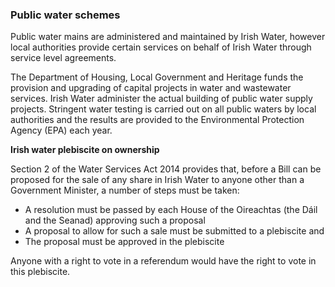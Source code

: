 ###  Public water schemes

Public water mains are administered and maintained by Irish Water, however
local authorities provide certain services on behalf of Irish Water through
service level agreements.

The Department of Housing, Local Government and Heritage funds the provision
and upgrading of capital projects in water and wastewater services. Irish
Water administer the actual building of public water supply projects.
Stringent water testing is carried out on all public waters by local
authorities and the results are provided to the Environmental Protection
Agency (EPA) each year.

**Irish water plebiscite on ownership**

Section 2 of the Water Services Act 2014 provides that, before a Bill can be
proposed for the sale of any share in Irish Water to anyone other than a
Government Minister, a number of steps must be taken:

  * A resolution must be passed by each House of the Oireachtas (the Dáil and the Seanad) approving such a proposal 
  * A proposal to allow for such a sale must be submitted to a plebiscite and 
  * The proposal must be approved in the plebiscite 

Anyone with a right to vote in a referendum would have the right to vote in
this plebiscite.

